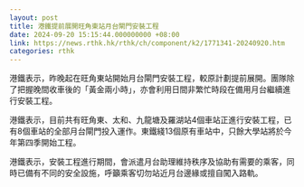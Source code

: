 ```yaml
---
layout: post
title: 港鐵提前展開旺角東站月台閘門安裝工程
date: 2024-09-20 15:15:44.000000000 +08:00
link: https://news.rthk.hk/rthk/ch/component/k2/1771341-20240920.htm
categories: rthk
---
```


港鐵表示，昨晚起在旺角東站開始月台閘門安裝工程，較原計劃提前展開。團隊除了把握晚間收車後的「黃金兩小時」，亦會利用日間非繁忙時段在備用月台繼續進行安裝工程。

港鐵表示，目前共有旺角東、太和、九龍塘及羅湖站4個車站正進行安裝工程，已有8個車站的全部月台閘門投入運作。東鐵綫13個原有車站中，只餘大學站將於今年第四季開始工程。

港鐵表示，安裝工程進行期間，會派遣月台助理維持秩序及協助有需要的乘客，同時已備有不同的安全設施，呼籲乘客切勿站近月台邊緣或擅自闖入路軌。
